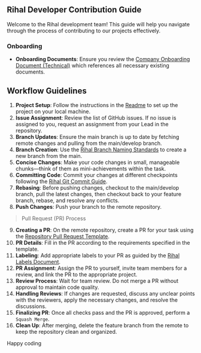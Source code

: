 ## Rihal Developer Contribution Guide

Welcome to the Rihal development team! This guide will help you navigate through the process of contributing to our projects effectively.
### Onboarding 

- **Onboarding Documents**: Ensure you review the [Company Onboarding Document (Technical)]() which references all necessary existing documents.

## Workflow Guidelines

1. **Project Setup**: Follow the instructions in the [Readme]() to set up the project on your local machine.
2. **Issue Assignment**: Review the list of GitHub issues. If no issue is assigned to you, request an assignment from your Lead in the repository.
3. **Branch Updates**: Ensure the main branch is up to date by fetching remote changes and pulling from the main/develop branch.
4. **Branch Creation**: Use the [Rihal Branch Naming Standards]() to create a new branch from the main.
5. **Concise Changes**: Make your code changes in small, manageable chunks—think of them as mini-achievements within the task.
6. **Committing Code**: Commit your changes at different checkpoints following the [Rihal Git Commit Guide]().
7. **Rebasing**: Before pushing changes, checkout to the main/develop branch, pull the latest changes, then checkout back to your feature branch, rebase, and resolve any conflicts.
8. **Push Changes**: Push your branch to the remote repository.

> Pull Request (PR) Process
9. **Creating a PR**: On the remote repository, create a PR for your task using the [Repository Pull Request Template]().
10. **PR Details**: Fill in the PR according to the requirements specified in the template.
11. **Labeling**: Add appropriate labels to your PR as guided by the [Rihal Labels Document]().
12. **PR Assignment**: Assign the PR to yourself, invite team members for a review, and link the PR to the appropriate project.
13. **Review Process**: Wait for team review. Do not merge a PR without approval to maintain code quality.
14. **Handling Reviews**: If changes are requested, discuss any unclear points with the reviewers, apply the necessary changes, and resolve the discussions.
15. **Finalizing PR**: Once all checks pass and the PR is approved, perform a `Squash Merge`.
16. **Clean Up**: After merging, delete the feature branch from the remote to keep the repository clean and organized.

Happy coding
